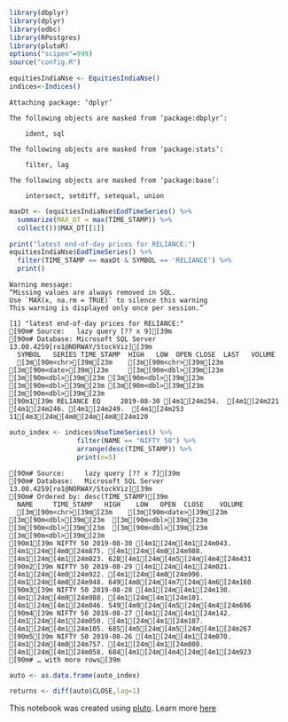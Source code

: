 ```R
library(dbplyr)
library(dplyr)
library(odbc)
library(RPostgres)
library(plutoR)
options("scipen"=999)
source("config.R")

equitiesIndiaNse <- EquitiesIndiaNse()
indices<-Indices()
```

    
    Attaching package: ‘dplyr’
    
    The following objects are masked from ‘package:dbplyr’:
    
        ident, sql
    
    The following objects are masked from ‘package:stats’:
    
        filter, lag
    
    The following objects are masked from ‘package:base’:
    
        intersect, setdiff, setequal, union
    



```R
maxDt <- (equitiesIndiaNse$EodTimeSeries() %>%
  summarize(MAX_DT = max(TIME_STAMP)) %>%
  collect())$MAX_DT[[1]]

print("latest end-of-day prices for RELIANCE:")
equitiesIndiaNse$EodTimeSeries() %>%
  filter(TIME_STAMP == maxDt & SYMBOL == 'RELIANCE') %>%
  print()
```

    Warning message:
    “Missing values are always removed in SQL.
    Use `MAX(x, na.rm = TRUE)` to silence this warning
    This warning is displayed only once per session.”

    [1] "latest end-of-day prices for RELIANCE:"
    [90m# Source:   lazy query [?? x 9][39m
    [90m# Database: Microsoft SQL Server 13.00.4259[ro1@NORWAY/StockViz][39m
      SYMBOL   SERIES TIME_STAMP  HIGH   LOW  OPEN CLOSE  LAST   VOLUME
      [3m[90m<chr>[39m[23m    [3m[90m<chr>[39m[23m  [3m[90m<date>[39m[23m     [3m[90m<dbl>[39m[23m [3m[90m<dbl>[39m[23m [3m[90m<dbl>[39m[23m [3m[90m<dbl>[39m[23m [3m[90m<dbl>[39m[23m    [3m[90m<dbl>[39m[23m
    [90m1[39m RELIANCE EQ     2019-08-30 [4m1[24m254.  [4m1[24m221 [4m1[24m246. [4m1[24m249.  [4m1[24m253 11[4m3[24m[4m0[24m[4m8[24m120



```R
auto_index <- indices$NseTimeSeries() %>%
                 filter(NAME == "NIFTY 50") %>%  
                 arrange(desc(TIME_STAMP)) %>%
                 print(n=5)
```

    [90m# Source:     lazy query [?? x 7][39m
    [90m# Database:   Microsoft SQL Server 13.00.4259[ro1@NORWAY/StockViz][39m
    [90m# Ordered by: desc(TIME_STAMP)[39m
      NAME     TIME_STAMP   HIGH    LOW   OPEN  CLOSE    VOLUME
      [3m[90m<chr>[39m[23m    [3m[90m<date>[39m[23m      [3m[90m<dbl>[39m[23m  [3m[90m<dbl>[39m[23m  [3m[90m<dbl>[39m[23m  [3m[90m<dbl>[39m[23m     [3m[90m<dbl>[39m[23m
    [90m1[39m NIFTY 50 2019-08-30 [4m1[24m[4m1[24m043. [4m1[24m[4m0[24m875. [4m1[24m[4m0[24m988. [4m1[24m[4m1[24m023. 628[4m1[24m[4m5[24m[4m4[24m431
    [90m2[39m NIFTY 50 2019-08-29 [4m1[24m[4m1[24m021. [4m1[24m[4m0[24m922. [4m1[24m[4m0[24m996. [4m1[24m[4m0[24m948. 649[4m8[24m[4m7[24m[4m6[24m160
    [90m3[39m NIFTY 50 2019-08-28 [4m1[24m[4m1[24m130. [4m1[24m[4m0[24m988. [4m1[24m[4m1[24m101. [4m1[24m[4m1[24m046. 549[4m9[24m[4m5[24m[4m4[24m696
    [90m4[39m NIFTY 50 2019-08-27 [4m1[24m[4m1[24m142. [4m1[24m[4m1[24m050. [4m1[24m[4m1[24m107. [4m1[24m[4m1[24m105. 685[4m5[24m[4m5[24m[4m1[24m267
    [90m5[39m NIFTY 50 2019-08-26 [4m1[24m[4m1[24m070. [4m1[24m[4m0[24m757. [4m1[24m[4m1[24m000. [4m1[24m[4m1[24m058. 684[4m1[24m[4m4[24m[4m1[24m923
    [90m# … with more rows[39m



```R
auto <- as.data.frame(auto_index)
```


```R
returns <- diff(auto$CLOSE,lag=1)
```

This notebook was created using [pluto](http://pluto.studio). Learn more [here](https://github.com/shyams80/pluto)
